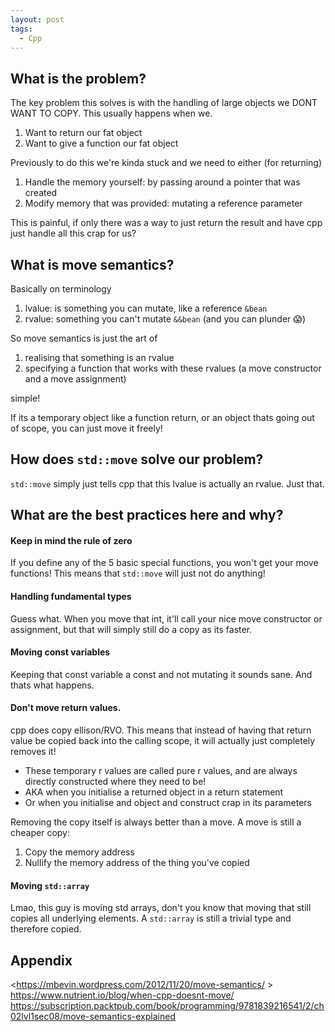 ```yaml
---
layout: post
tags:
  - Cpp
---
```

## What is the problem?
The key problem this solves is with the handling of large objects we DONT WANT TO COPY. This usually happens when we.
1. Want to return our fat object
2. Want to give a function our fat object

Previously to do this we're kinda stuck and we need to either (for returning)
1. Handle the memory yourself: by passing around a pointer that was created
2. Modify memory that was provided: mutating a reference parameter

This is painful, if only there was a way to just return the result and have cpp just handle all this crap for us?
## What is move semantics?
Basically on terminology
1. lvalue: is something you can mutate, like a reference `&bean` 
2. rvalue: something you can't mutate `&&bean` (and you can plunder 😱)

So move semantics is just the art of 
1. realising that something is an rvalue
2. specifying a function that works with these rvalues (a move constructor and a move assignment)

simple!

If its a temporary object like a function return, or an object thats going out of scope, you can just move it freely!
## How does `std::move` solve our problem?
`std::move` simply just tells cpp that this lvalue is actually an rvalue. Just that.
## What are the best practices here and why?

#### Keep in mind the rule of zero
If you define any of the 5 basic special functions, you won't get your move functions! This means that `std::move` will just not do anything!
#### Handling fundamental types
Guess what. When you move that int, it'll call your nice move constructor or assignment, but that will simply still do a copy as its faster.
#### Moving const variables
Keeping that const variable a const and not mutating it sounds sane. And thats what happens.
#### Don't move return values.
cpp does copy ellison/RVO. This means that instead of having that return value be copied back into the calling scope, it will actually just completely removes it!
- These temporary r values are called pure r values, and are always directly constructed where they need to be!
- AKA when you initialise a returned object in a return statement
- Or when you initialise and object and construct crap in its parameters

Removing the copy itself is always better than a move. A move is still a cheaper copy:
1. Copy the memory address
2. Nullify the memory address of the thing you've copied

#### Moving `std::array`
Lmao, this guy is moving std arrays, don't you know that moving that still copies all underlying elements. A `std::array` is still a trivial type and therefore copied.
## Appendix
<https://mbevin.wordpress.com/2012/11/20/move-semantics/ >
<https://www.nutrient.io/blog/when-cpp-doesnt-move/>
<https://subscription.packtpub.com/book/programming/9781839216541/2/ch02lvl1sec08/move-semantics-explained>
